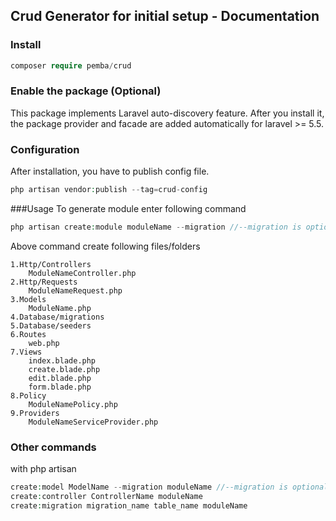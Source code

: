 ## Crud Generator for initial setup - Documentation

### Install
```php
composer require pemba/crud
```

### Enable the package (Optional)
This package implements Laravel auto-discovery feature. After you install it, the package provider and facade are added automatically for laravel >= 5.5.

### Configuration
After installation, you have to publish config file.
```php
php artisan vendor:publish --tag=crud-config
```

###Usage
To generate module enter following command
```php
php artisan create:module moduleName --migration //--migration is optional
```
Above command create following files/folders
```text
1.Http/Controllers
    ModuleNameController.php
2.Http/Requests
    ModuleNameRequest.php
3.Models
    ModuleName.php
4.Database/migrations
5.Database/seeders
6.Routes
    web.php
7.Views
    index.blade.php
    create.blade.php
    edit.blade.php
    form.blade.php
8.Policy
    ModuleNamePolicy.php
9.Providers
    ModuleNameServiceProvider.php
```

### Other commands
with php artisan
```php
create:model ModelName --migration moduleName //--migration is optional
create:controller ControllerName moduleName
create:migration migration_name table_name moduleName
```
